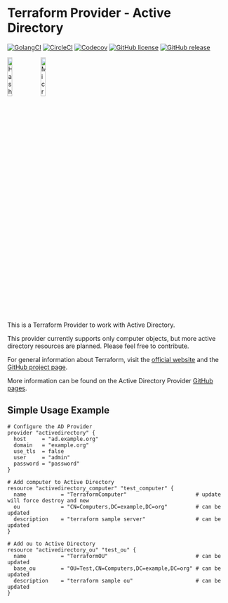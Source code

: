 # Terraform Provider - Active Directory

[![GolangCI](https://golangci.com/badges/github.com/golangci/golangci-lint.svg)](https://golangci.com)
[![CircleCI](https://img.shields.io/circleci/build/github/ParagonIaC/terraform-provider-activedirectory?style=flat-square&label=building)](https://circleci.com/gh/ParagonIaC/terraform-provider-activedirectory)
[![Codecov](https://img.shields.io/codecov/c/gh/ParagonIaC/terraform-provider-activedirectory?style=flat-square)](https://codecov.io/gh/ParagonIaC/terraform-provider-activedirectory)
[![GitHub license](https://img.shields.io/github/license/ParagonIaC/terraform-provider-activedirectory.svg?style=flat-square)](https://github.com/ParagonIaC/terraform-provider-activedirectory/blob/master/LICENSE)
[![GitHub release](https://img.shields.io/github/release/ParagonIaC/terraform-provider-activedirectory.svg?style=flat-square)](https://GitHub.com/ParagonIaC/terraform-provider-activedirectory/releases/)

<img alt="HashiCorp Terraform" src="/docs/assets/img/terraform.png" width="15%"><img alt="Microsoft Active Directory" src="/docs/assets/img/active-directory.png" width="15%">

This is a Terraform  Provider to work with Active Directory.

This provider currently supports only computer objects, but more active directory resources are planned. Please feel free to contribute.

For general information about Terraform, visit the [official website][3] and the [GitHub project page][4].

[3]: https://terraform.io/
[4]: https://github.com/hashicorp/terraform

More information can be found on the Active Directory Provider [GitHub pages](https://ParagonIaC.github.io/terraform-provider-activedirectory/).

## Simple Usage Example
```hcl
# Configure the AD Provider
provider "activedirectory" {
  host     = "ad.example.org"
  domain   = "example.org"
  use_tls  = false
  user     = "admin"
  password = "password"
}

# Add computer to Active Directory
resource "activedirectory_computer" "test_computer" {
  name           = "TerraformComputer"                      # update will force destroy and new
  ou             = "CN=Computers,DC=example,DC=org"         # can be updated
  description    = "terraform sample server"                # can be updated
}

# Add ou to Active Directory
resource "activedirectory_ou" "test_ou" {
  name           = "TerraformOU"                            # can be updated
  base_ou        = "OU=Test,CN=Computers,DC=example,DC=org" # can be updated
  description    = "terraform sample ou"                    # can be updated
}
```